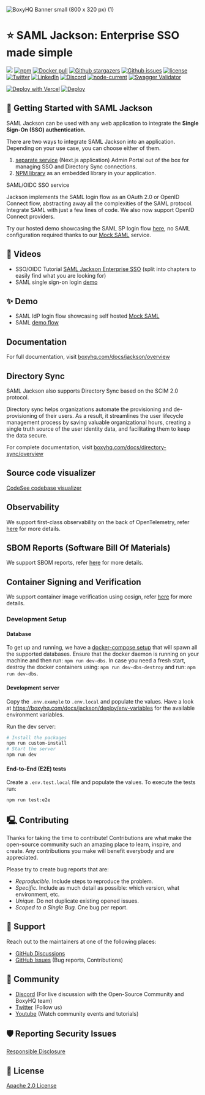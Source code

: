 ![BoxyHQ Banner small (800 x 320 px) (1)](https://github.com/boxyhq/jackson/assets/66887028/8a631cb6-a7e5-42b5-878c-53c5c27622af)

# ⭐️ SAML Jackson: Enterprise SSO made simple
<p>
    <a href="https://bestpractices.coreinfrastructure.org/projects/7493"><img src="https://bestpractices.coreinfrastructure.org/projects/7493/badge"></a>
    <a href="https://www.npmjs.com/package/@boxyhq/saml-jackson"><img src="https://img.shields.io/npm/dt/@boxyhq/saml-jackson" alt="npm" ></a>
    <a href="https://hub.docker.com/r/boxyhq/jackson"><img src="https://img.shields.io/docker/pulls/boxyhq/jackson" alt="Docker pull"></a>
    <a href="https://github.com/boxyhq/jackson/stargazers"><img src="https://img.shields.io/github/stars/boxyhq/jackson" alt="Github stargazers"></a>
    <a href="https://github.com/boxyhq/jackson/issues"><img src="https://img.shields.io/github/issues/boxyhq/jackson" alt="Github issues"></a>
    <a href="https://github.com/boxyhq/jackson/blob/main/LICENSE"><img src="https://img.shields.io/github/license/boxyhq/jackson" alt="license"></a>
    <a href="https://twitter.com/BoxyHQ"><img src="https://img.shields.io/twitter/follow/boxyhq?style=social" alt="Twitter"></a>
    <a href="https://www.linkedin.com/company/boxyhq"><img src="https://img.shields.io/badge/LinkedIn-blue" alt="LinkedIn"></a>
    <a href="https://discord.gg/uyb7pYt4Pa"><img src="https://img.shields.io/discord/877585485235630130" alt="Discord"></a>
    <a href="https://www.npmjs.com/package/@boxyhq/saml-jackson"><img src="https://img.shields.io/node/v/@boxyhq/saml-jackson" alt="node-current"></a>
    <a href="https://raw.githubusercontent.com/boxyhq/jackson/main/swagger/swagger.json"><img src="https://img.shields.io/swagger/valid/3.0?specUrl=https%3A%2F%2Fraw.githubusercontent.com%2Fboxyhq%2Fjackson%2Fmain%2Fswagger%2Fswagger.json" alt="Swagger Validator"></a>
</p>

[![Deploy with Vercel](https://vercel.com/button)](<https://vercel.com/new/clone?repository-url=https%3A%2F%2Fgithub.com%2Fboxyhq%2Fjackson&env=DB_ENGINE,DB_TYPE,DB_URL,DB_ENCRYPTION_KEY,DB_TTL,DB_CLEANUP_LIMIT,JACKSON_API_KEYS,EXTERNAL_URL,IDP_ENABLED,SAML_AUDIENCE,CLIENT_SECRET_VERIFIER,SMTP_HOST,SMTP_PORT,SMTP_USER,SMTP_PASSWORD,SMTP_FROM,NEXTAUTH_URL,NEXTAUTH_SECRET,NEXTAUTH_ACL&envDescription=DB%20configuration%20and%20keys%20for%20encryption%20and%20authentication.EXTERNAL_URL%20(Usually%20https%3A%2F%2F%3Cproject-name-from-above%3E.vercel.app)%20can%20be%20set%20after%20deployment%20from%20the%20project%20dashboard.Set%20to%20''%20if%20not%20applicable.&envLink=https://boxyhq.com/docs/jackson/deploy/env-variables>)
[![Deploy](https://www.herokucdn.com/deploy/button.svg)](https://heroku.com/deploy)

## 🚀 Getting Started with SAML Jackson

SAML Jackson can be used with any web application to integrate the **Single Sign-On (SSO) authentication.**

There are two ways to integrate SAML Jackson into an application. Depending on your use case, you can choose either of them. <br>
1. [separate service](https://boxyhq.com/docs/jackson/deploy/#as-a-separate-service) (Next.js application) Admin Portal out of the box for managing SSO and Directory Sync connections. 
2. [NPM library](https://boxyhq.com/docs/jackson/deploy/#as-a-separate-service) as an embedded library in your application.

SAML/OIDC SSO service

Jackson implements the SAML login flow as an OAuth 2.0 or OpenID Connect flow, abstracting away all the complexities of the SAML protocol. Integrate SAML with just a few lines of code. We also now support OpenID Connect providers.

Try our hosted demo showcasing the SAML SP login flow [here](https://saml-demo.boxyhq.com), no SAML configuration required thanks to our [Mock SAML](https://mocksaml.com) service.

## 🎦 Videos 
- SSO/OIDC Tutorial [SAML Jackson Enterprise SSO](https://www.youtube.com/watch?v=nvsD4-GQw4A) (split into chapters to easily find what you are looking for)
- SAML single sign-on login [demo](https://www.youtube.com/watch?v=VBUznQwoEWU)

## ✨ Demo
- SAML IdP login flow showcasing self hosted [Mock SAML](https://mocksaml.com/saml/login)
- SAML [demo flow](https://saml-demo.boxyhq.com/)

## Documentation

For full documentation, visit [boxyhq.com/docs/jackson/overview](https://boxyhq.com/docs/jackson/overview)

## Directory Sync

SAML Jackson also supports Directory Sync based on the SCIM 2.0 protocol.

Directory sync helps organizations automate the provisioning and de-provisioning of their users. As a result, it streamlines the user lifecycle management process by saving valuable organizational hours, creating a single truth source of the user identity data, and facilitating them to keep the data secure.

For complete documentation, visit [boxyhq.com/docs/directory-sync/overview](https://boxyhq.com/docs/directory-sync/overview)

## Source code visualizer

[CodeSee codebase visualizer](https://app.codesee.io/maps/public/53e91640-23b5-11ec-a724-79d7dd589517)

## Observability

We support first-class observability on the back of OpenTelemetry, refer [here](https://boxyhq.com/docs/jackson/observability) for more details.

## SBOM Reports (Software Bill Of Materials)

We support SBOM reports, refer [here](https://boxyhq.com/docs/jackson/sbom) for more details.

## Container Signing and Verification

We support container image verification using cosign, refer [here](https://boxyhq.com/docs/jackson/container-signing) for more details.

### Development Setup

#### Database

To get up and running, we have a [docker-compose setup](_dev/docker-compose.yml) that will spawn all the supported databases. Ensure that the docker daemon is running on your machine and then run: `npm run dev-dbs`. In case you need a fresh start, destroy the docker containers using: `npm run dev-dbs-destroy` and run: `npm run dev-dbs`.

#### Development server

Copy the `.env.example` to `.env.local` and populate the values. Have a look at https://boxyhq.com/docs/jackson/deploy/env-variables for the available environment variables.

Run the dev server:

```zsh
# Install the packages
npm run custom-install
# Start the server
npm run dev
```
#### End-to-End (E2E) tests

Create a `.env.test.local` file and populate the values. To execute the tests run:

```zsh
npm run test:e2e
```
## 🖳 Contributing

Thanks for taking the time to contribute! Contributions are what make the open-source community such an amazing place to learn, inspire, and create. Any contributions you make will benefit everybody and are appreciated.

Please try to create bug reports that are:

- _Reproducible._ Include steps to reproduce the problem.
- _Specific._ Include as much detail as possible: which version, what environment, etc.
- _Unique._ Do not duplicate existing opened issues.
- _Scoped to a Single Bug._ One bug per report.

## 💫 Support

Reach out to the maintainers at one of the following places:

- [GitHub Discussions](https://github.com/boxyhq/jackson/discussions)
- [GitHub Issues](https://github.com/boxyhq/jackson/issues) (Bug reports, Contributions)

## 🤩 Community

- [Discord](https://discord.gg/uyb7pYt4Pa) (For live discussion with the Open-Source Community and BoxyHQ team)
- [Twitter](https://twitter.com/BoxyHQ) (Follow us)
- [Youtube](https://www.youtube.com/@boxyhq) (Watch community events and tutorials)

## 🛡️ Reporting Security Issues

[Responsible Disclosure](SECURITY.md)

## 📌 License

[Apache 2.0 License](https://github.com/boxyhq/jackson/blob/main/LICENSE)

